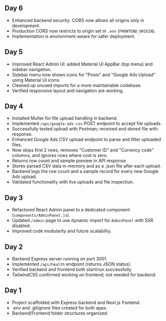 ## Day 6
- Enhanced backend security: CORS now allows all origins only in development.
- Production CORS now restricts to origin set in `.env` (`FRONTEND_ORIGIN`).
- Implementation is environment-aware for safer deployment.

## Day 5
- Improved React Admin UI: added Material UI AppBar (top menu) and sidebar navigation.
- Sidebar menu now shows icons for "Posts" and "Google Ads Upload" using Material UI icons.
- Cleaned up unused imports for a more maintainable codebase.
- Verified responsive layout and navigation are working.

## Day 4
- Installed Multer for file upload handling in backend.
- Implemented `/api/google-ads-csv` POST endpoint to accept file uploads.
- Successfully tested upload with Postman; received and stored file with response.
- Enhanced Google Ads CSV upload endpoint to parse and filter uploaded files.
- Now skips first 2 rows, removes "Customer ID" and "Currency code" columns, and ignores rows where cost is zero.
- Returns row count and sample preview in API response.
- Stores parsed CSV data in-memory and as a .json file after each upload.
- Backend logs the row count and a sample record for every new Google Ads upload.
- Validated functionality with live uploads and file inspection.

## Day 3
- Refactored React Admin panel to a dedicated component (`components/AdminPanel.js`).
- Updated `/admin` page to use dynamic import for `AdminPanel` with SSR disabled.
- Improved code modularity and future scalability.

## Day 2
- Backend Express server running on port 3001.
- Implemented `/api/health` endpoint (returns JSON status).
- Verified backend and frontend both start/run successfully.
- TailwindCSS confirmed working on frontend; not needed for backend.

## Day 1
- Project scaffolded with Express backend and Next.js frontend.
- .env and .gitignore files created for both apps.
- Backend/Frontend folder structures organized.
